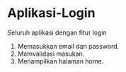 # Aplikasi-Login
Seluruh aplikasi dengan fitur login

1. Memasukkan email dan password.
2. Memvalidasi masukan.
3. Menampilkan halaman home.
